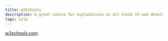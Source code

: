 ```yaml
---
title: w3Schools
description: A great source for explanations on all kinds of web development topics.
tags: site
---
```

<a href="https://w3schools.com" target="blank">w3schools.com</a>